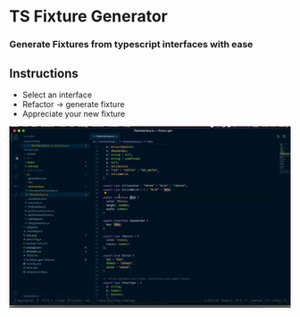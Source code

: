 # TS Fixture Generator

### Generate Fixtures from typescript interfaces with ease

## Instructions
- Select an interface
- Refactor -> generate fixture
- Appreciate your new fixture

![Demo](images/demo.gif)
